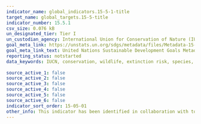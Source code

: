 ```yaml
---
indicator_name: global_indicators.15-5-1-title
target_name: global_targets.15-5-title
indicator_number: 15.5.1
csv_size: 0.076 kB
un_designated_tier: Tier I
un_custodian_agency: International Union for Conservation of Nature (IUCN), BirdLife International (BLI)
goal_meta_link: https://unstats.un.org/sdgs/metadata/files/Metadata-15-05-01.pdf
goal_meta_link_text: United Nations Sustainable Development Goals Metadata (PDF 440 KB)
reporting_status: notstarted
data_keywords: IUCN, conservation, wildlife, extinction risk, species, climate change, biodiversity, environment
  
source_active_1: false
source_active_2: false
source_active_3: false
source_active_4: false
source_active_5: false
source_active_6: false
indicator_sort_order: 15-05-01
other_info: This indicator has been identified in collaboration with topic experts.
---
```

